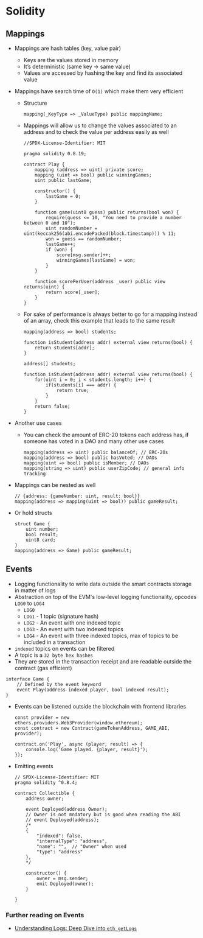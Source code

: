 # Solidity

## Mappings

-   Mappings are hash tables (key, value pair)
    -   Keys are the values stored in memory
    -   It’s deterministic (same key -> same value)
    -   Values are accessed by hashing the key and find its associated value
-   Mappings have search time of `O(1)` which make them very efficient

    -   Structure

        ```Solidity
        mapping(_KeyType => _ValueType) public mappingName;
        ```

    -   Mappings will allow us to change the values associated to an address and to check the value per address easily as well

        ```Solidity
        //SPDX-License-Identifier: MIT

        pragma solidity 0.8.19;

        contract Play {
            mapping (address => uint) private score;
            mapping (uint => bool) public winningGames;
            uint public lastGame;

            constructor() {
                lastGame = 0;
            }

            function game(uint8 guess) public returns(bool won) {
                require(guess <= 10, "You need to provide a number between 0 and 10");
                uint randomNumber = uint(keccak256(abi.encodePacked(block.timestamp))) % 11;
                won = guess == randomNumber;
                lastGame++;
                if (won) {
                    score[msg.sender]++;
                    winningGames[lastGame] = won;
                }
            }

            function scorePerUser(address _user) public view returns(uint) {
                return score[_user];
            }
        }
        ```

    -   For sake of performance is always better to go for a mapping instead of an array, check this example that leads to the same result

        ```Solidity
        mapping(address => bool) students;

        function isStudent(address addr) external view returns(bool) {
            return students[addr];
        }
        ```

        ```Solidity
        address[] students;

        function isStudent(address addr) external view returns(bool) {
            for(uint i = 0; i < students.length; i++) {
                if(students[i] === addr) {
                    return true;
                }
            }
            return false;
        }
        ```

-   Another use cases

    -   You can check the amount of ERC-20 tokens each address has, if someone has voted in a DAO and many other use cases

        ```Solidity
        mapping(address => uint) public balanceOf; // ERC-20s
        mapping(address => bool) public hasVoted; // DAOs
        mapping(uint => bool) public isMember; // DAOs
        mapping(string => uint) public userZipCode; // general info tracking
        ```

-   Mappings can be nested as well

    ```Solidity
    // {address: {gameNumber: uint, result: bool}}
    mapping(address => mapping(uint => bool)) public gameResult;
    ```

-   Or hold structs

    ```Solidity
    struct Game {
        uint number;
        bool result;
        uint8 card;
    }
    mapping(address => Game) public gameResult;
    ```

## Events

-   Logging functionality to write data outside the smart contracts storage in matter of logs
-   Abstraction on top of the EVM's low-level logging functionality, opcodes `LOG0` to `LOG4`
    -   `LOG0`
    -   `LOG1` - 1 topic (signature hash)
    -   `LOG2` - An event with one indexed topic
    -   `LOG3` - An event with two indexed topics
    -   `LOG4` - An event with three indexed topics, max of topics to be included in a transaction
-   `indexed` topics on events can be filtered
-   A topic is a `32 byte hex hashes`
-   They are stored in the transaction receipt and are readable outside the contract (gas efficient)

```Solidity
interface Game {
    // Defined by the event keyword
    event Play(address indexed player, bool indexed result);
}
```

-   Events can be listened outside the blockchain with frontend libraries

    ```JS
    const provider = new ethers.providers.Web3Provider(window.ethereum);
    const contract = new Contract(gameTokenAddress, GAME_ABI, provider);

    contract.on('Play', async (player, result) => {
        console.log(‘Game played. {player, result}');
    });
    ```

-   Emitting events

    ```Solidity
    // SPDX-License-Identifier: MIT
    pragma solidity ^0.8.4;

    contract Collectible {
        address owner;

        event Deployed(address Owner);
        // Owner is not mndatory but is good when reading the ABI
        // event Deployed(address);
        /*
        {
            "indexed": false,
            "internalType": "address",
            "name": "",  // "Owner" when used
            "type": "address"
        },
        */

        constructor() {
            owner = msg.sender;
            emit Deployed(owner);
        }

    }
    ```

### Further reading on Events

-   [Understanding Logs: Deep Dive into `eth_getLogs`](https://docs.alchemy.com/docs/deep-dive-into-eth_getlogs)
